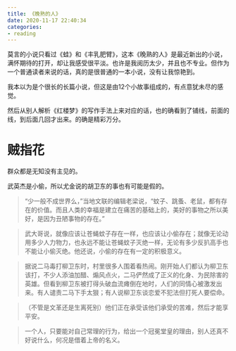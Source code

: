 ```yaml
---
title: 《晚熟的人》
date: 2020-11-17 22:40:34
categories: 
- reading
---
```


莫言的小说只看过《蛙》和《丰乳肥臂》，这本《晚熟的人》是最近新出的小说，满怀期待的打开，却让我感受很平淡。也许是我阅历太少，并且也不专业。但作为一个普通读者来说的话，真的是很普通的一本小说，没有让我惊艳到。

我本以为是个很长的长篇小说，但这是由12个小故事组成的，有点意犹未尽的感觉。

然后从别人解析《红楼梦》的写作手法上来对应的话，也的确看到了铺线，前面的线，到后面几回才出来。的确是精彩万分。

# 贼指花

群众都是无知没有主见的。

武英杰是小偷，所以尤金说的胡卫东的事也有可能是假的。

> “少一般不成世界么，”当地文联的编辑老梁说，“蚊子、跳蚤、老鼠，都有存在的价值。而且人类的幸福是建立在痛苦的基础上的，美好的事物之所以美好，是因为丑陋事物的存在。”

> 武大哥说，就像应该让苍蝇蚊子存在一样，也应该让小偷存在；就像无论动用多少人力物力，也永远不能让苍蝇蚊子灭绝一样，无论有多少反扒高手也不能让小偷灭绝。他还说，小偷的存在有一定的积极意义。

> 据说二马毒打柳卫东时，村里很多人围着看热闹。刚开始人们都认为柳卫东该打，不少人添油加醋、煽风点火，二马俨然成了正义的化身、为民除害的英雄。但看到柳卫东被打得头破血流瘫倒在地时，人们的同情心被激发出来。有人谴责二马下手太狠；有人说柳卫东谈恋爱不犯法但打死人要偿命。

> （不管是文革还是生离死别）他们正在承受该他们承受的苦难，然后才能享平安。

> 一个人，只要能对自己常理的行为，给出一个冠冕堂皇的理由，别人还真不好说什么，何况是借着上帝的名义。

